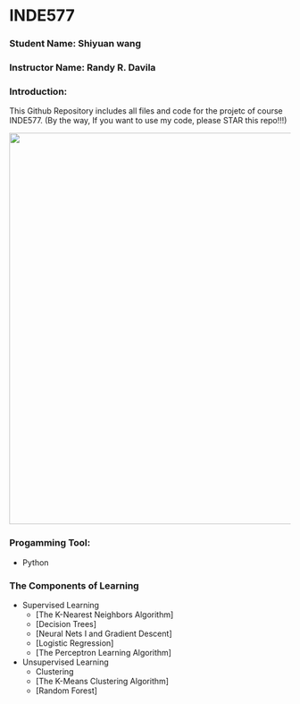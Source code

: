 # INDE577
### Student Name: Shiyuan wang 
### Instructor Name: Randy R. Davila
### Introduction: 
This Github Repository includes all files and code for the projetc of course INDE577. (By the way, If you want to use my code, please STAR this repo!!!)

<img src="https://datasciencedojo.com/wp-content/uploads/Mlchart3.jpg" width="1000" height="700">



### Progamming Tool: 
 + Python

### The Components of Learning

+ Supervised Learning
  + [The K-Nearest Neighbors Algorithm]
  + [Decision Trees]
  + [Neural Nets I and Gradient Descent]
  + [Logistic Regression]
  + [The Perceptron Learning Algorithm]
+ Unsupervised Learning
  + Clustering
  + [The K-Means Clustering Algorithm]
  + [Random Forest]


